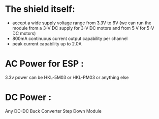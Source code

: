 
# The shield itself:
* accept a wide supply voltage range from 3.3V to 6V (we can run the module from a 3-V DC supply for 3-V DC motors and from 5 V for 5-V DC motors)
* 800mA continuous current output capability per channel
* peak current capability up to 2.0A

# AC Power for ESP : 
3.3v power can be HKL-5M03 or HKL-PM03 or anything else

# DC Power : 
Any DC-DC Buck Converter Step Down Module

